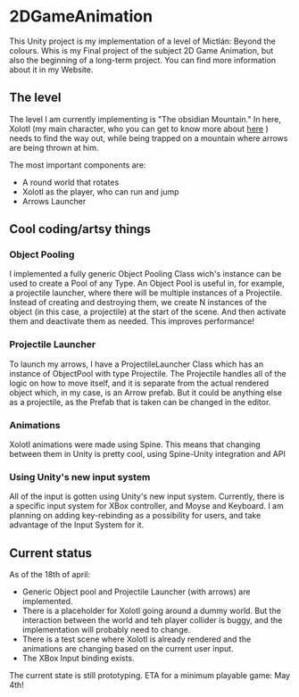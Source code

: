 # 2DGameAnimation
This Unity project is my implementation of a level of Mictlán: Beyond the colours. Whis is my Final project of the subject 2D Game Animation, but also the beginning of a long-term project. You can find more information about it in my Website.

## The level
The level I am currently implementing is "The obsidian Mountain." In here, Xolotl (my main character, who you can get to know more about [here](https://anniebonav.com/characters-creation/#XolotlSection) ) needs to find the way out, while being trapped on a mountain where arrows are being thrown at him.

The most important components are:
- A round world that rotates
- Xolotl as the player, who can run and jump
- Arrows Launcher

## Cool coding/artsy things
### Object Pooling
I implemented a fully generic Object Pooling Class wich's instance can be used to create a Pool of any Type. An Object Pool is useful in, for example, a projectile launcher, where there will be multiple instances of a Projectile. Instead of creating and destroying them, we create N instances of the object (in this case, a projectile) at the start of the scene. And then activate them and deactivate them as needed. This improves performance!

### Projectile Launcher
To launch my arrows, I have a ProjectileLauncher Class which has an instance of ObjectPool with type Projectile. The Projectile handles all of the logic on how to move itself, and it is separate from the actual rendered object which, in my case, is an Arrow prefab. But it could be anything else as a projectile, as the Prefab that is taken can be changed in the editor.

### Animations
Xolotl animations were made using Spine. This means that changing between them in Unity is pretty cool, using Spine-Unity integration and API

### Using Unity's new input system
All of the input is gotten using Unity's new input system. Currently, there is a specific input system for XBox controller, and Moyse and Keyboard. I am planning on adding key-rebinding as a possibility for users, and take advantage of the Input System for it.

## Current status
As of the 18th of april:
- Generic Object pool and Projectile Launcher (with arrows) are implemented.
- There is a placeholder for Xolotl going around a dummy world. But the interaction between the world and teh player collider is buggy, and the implementation will probably need to change.
- There is a test scene where Xolotl is already rendered and the animations are changing based on the current user input.
- The XBox Input binding exists.

The current state is still prototyping. ETA for a minimum playable game: May 4th!


